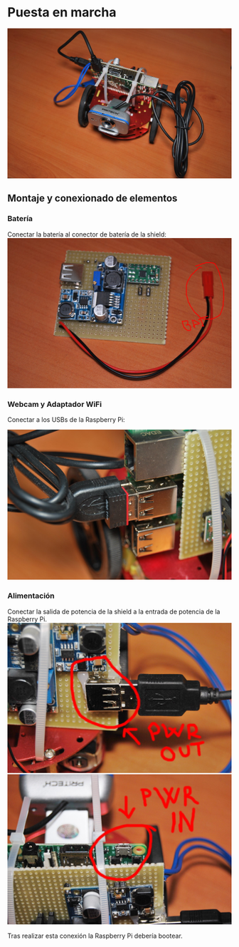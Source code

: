 # Puesta en marcha
![](/assets/RdAmbassador.jpg)

## Montaje y conexionado de elementos
### Batería
Conectar la batería al conector de batería de la shield:
![](/assets/RdAmbassador_battery.jpg)

### Webcam y Adaptador WiFi
Conectar a los USBs de la Raspberry Pi:

![](/assets/RdAmbassador_wifi.jpg)

### Alimentación
Conectar la salida de potencia de la shield a la entrada de potencia de la Raspberry Pi.
![](/assets/RdAmbassador_Pwr_out.jpg)
![](/assets/RdAmbassador_Pwr_in.jpg)

Tras realizar esta conexión la Raspberry Pi debería bootear.

